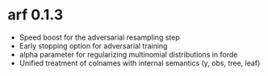 # arf 0.1.3
* Speed boost for the adversarial resampling step 
* Early stopping option for adversarial training
* alpha parameter for regularizing multinomial distributions in forde
* Unified treatment of colnames with internal semantics (y, obs, tree, leaf)